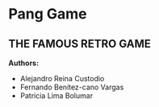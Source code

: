 # Pang Game
## THE FAMOUS RETRO GAME

**Authors:**
- Alejandro Reina Custodio
- Fernando Benítez-cano Vargas
- Patricia Lima Bolumar
